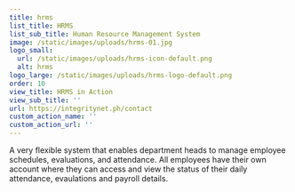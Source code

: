 ```yaml
---
title: hrms
list_title: HRMS
list_sub_title: Human Resource Management System
image: /static/images/uploads/hrms-01.jpg
logo_small:
  url: /static/images/uploads/hrms-icon-default.png
  alt: hrms
logo_large: /static/images/uploads/hrms-logo-default.png
order: 10
view_title: HRMS in Action
view_sub_title: ''
url: https://integritynet.ph/contact
custom_action_name: ''
custom_action_url: ''
---
```

A very flexible system that enables department heads to manage employee schedules, evaluations, and attendance. All employees have their own account where they can access and view the status of their daily attendance, evaulations and payroll details.
